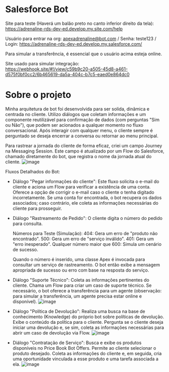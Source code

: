 # Salesforce Bot

Site para teste (Haverá um balão preto no canto inferior direito da tela): https://adrenaline-rds-dev-ed.develop.my.site.com/help

Usuário para entrar na org: apexadrenaline@bot.com / Senha: teste123 / Login: https://adrenaline-rds-dev-ed.develop.my.salesforce.com/

Para simular a transferência, é essencial que o usuário acima esteja online.

Site usado para simular integração: https://webhook.site/#!/view/c59b9c20-a505-45d8-a461-d575f0bf0cc2/6b465619-da5a-404c-b7c5-eaed0e864dc0

# Sobre o projeto

Minha arquitetura de bot foi desenvolvida para ser solida, dinâmica e centrada no cliente. Utilizo diálogos que coletam informações e um componente reutilizável para confirmação de dados (com perguntas "Sim ou Não"), que podem ser acionados a qualquer momento no fluxo conversacional. Após interagir com qualquer menu, o cliente sempre é perguntado se deseja encerrar a conversa ou retornar ao menu principal.

Para rastrear a jornada do cliente de forma eficaz, criei um campo Journey na Messaging Session. Este campo é atualizado por um Flow do Salesforce, chamado diretamente do bot, que registra o nome da jornada atual do cliente.
![image](https://github.com/user-attachments/assets/ae6d7ab5-2c48-4c09-ad7f-1360de770d6a)

Fluxos Detalhados do Bot:
- Diálogo "Pegar informações do cliente":
  Este fluxo solicita o e-mail do cliente e aciona um Flow para verificar a existência de uma conta.
  Oferece a opção de corrigir o e-mail caso o cliente o tenha digitado incorretamente.
  Se uma conta for encontrada, o bot recupera os dados associados; caso contrário, ele coleta as informações necessárias do cliente para prosseguir.

- Diálogo "Rastreamento de Pedido":
  O cliente digita o número do pedido para consulta.
  
  Números para Teste (Simulação):
  404: Gera um erro de "produto não encontrado".
  500: Gera um erro de "serviço inválido".
  401: Gera um "erro inesperado".
  Qualquer número maior que 600: Simula um cenário de sucesso.
  
  Quando o número é inserido, uma classe Apex é invocada para consultar um serviço de rastreamento. O bot então exibe a mensagem apropriada de sucesso ou erro com base na resposta do serviço.

- Diálogo "Suporte Técnico":
  Coleta as informações pertinentes do cliente.
  Chama um Flow para criar um caso de suporte técnico.
  Se necessário, o bot oferece a transferência para um agente (observação: para simular a transferência, um agente precisa estar online e disponível).
  ![image](https://github.com/user-attachments/assets/cb09bcd7-0f43-414a-8a8f-62c3a86bd414)

- Diálogo "Política de Devolução":
  Realiza uma busca na base de conhecimento (Knowledge) do próprio bot sobre políticas de devolução.
  Exibe o conteúdo da política para o cliente.
  Pergunta se o cliente deseja iniciar uma devolução e, se sim, coleta as informações necessárias para abrir um caso de devolução via Flow.
  ![image](https://github.com/user-attachments/assets/e9a8a95d-2a01-4a92-88db-20f9026a41dd)
  
- Diálogo "Contratação de Serviço":
  Busca e exibe os produtos disponíveis no Price Book Bot Offers.
  Permite ao cliente selecionar o produto desejado.
  Coleta as informações do cliente e, em seguida, cria uma oportunidade vinculada a esse produto e uma tarefa associada a ela.
  ![image](https://github.com/user-attachments/assets/409bb36a-50e5-4470-a269-a04c4a7c9a7a)

